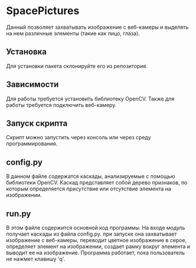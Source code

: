 SpacePictures
====

Данный позволяет захватывать изображение с веб-камеры и выделять на нем различные элементы (такие как лицо, глаза).

Установка
-
Для установки пакета склонируйте его из репозитория.

Зависимости
-
Для работы требуется установить библиотеку OpenCV. Также для работы требуется подключить веб-камеру.

Запуск скрипта
-
Скрипт можно запустить через консоль или через среду программирования.

config.py
-
В данном файле содержатся каскады, анализируемые с помощью библиотеки OpenCV. Каскад представляет собой дерево признаков, по которым определяется присутствие или отсутствие элемента на изображении.

run.py
-
В этом файле содержится основной код программы. На входе модуль получает каскады из файла config.py. при запуске она захватывает изображение с веб-камеры, переводит цветное изображение в серое, определяет элемент на изображении, создает рамку вокруг элемента и выводит ее на изображение.
Программа работает, пока пользователь не нажмет клавишу 'q'.
